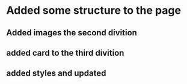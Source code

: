 # Added some structure to the page

## Added images the second divition

## added card to the third divition

## added styles and updated
